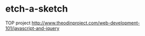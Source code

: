 # etch-a-sketch
TOP project
http://www.theodinproject.com/web-development-101/javascript-and-jquery
